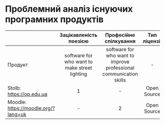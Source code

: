 # Проблемний аналіз існуючих програмних продуктів
|                                                 |Зацікавленість поезією | Професійне спілкування |Тип ліцензії|Примітка| 
| -------------                                   |:--------------------------:|:----------------------:|:----------:|:------:|
| Продукт                                         |software for who want to make street lighting  |   software for who want to improve professional communication skills   |       -      |
Stolb: https://op.edu.ua                                                  |      1     |    -    |  Open Source |
Moodle: https://moodle.org/?lang=uk                                       |     -      |    2    |  Open Source |

